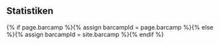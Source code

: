 ## Statistiken

{% if page.barcamp %}{% assign barcampId = page.barcamp %}{% else %}{% assign barcampId = site.barcamp %}{% endif %}

<div id="stats" data-barcampid="{{ barcampId }}"></div>
<script type="text/javascript" src="{{ "/js/mustache.js" | prepend: site.baseurl }}"></script>
<script type="text/javascript" src="{{ "/js/stats.js" | prepend: site.baseurl }}"></script>
<script type="text/javascript" src="//www.google.com/jsapi"></script>
<script type="text/javascript">
    google.load("visualization", "1", {packages: ["corechart"]});
    google.setOnLoadCallback(function () {
        Stats($('#stats'));
    });
</script>
